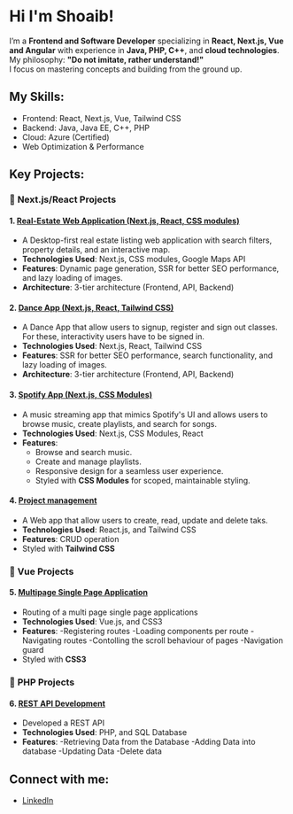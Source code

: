 # Hi I'm Shoaib!

I’m a **Frontend and Software Developer** specializing in **React, Next.js, Vue and Angular** with experience in **Java, PHP, C++**, and **cloud technologies**.  
My philosophy: **"Do not imitate, rather understand!"**  
I focus on mastering concepts and building from the ground up.

## My Skills:
- Frontend: React, Next.js, Vue, Tailwind CSS
- Backend: Java, Java EE, C++, PHP
- Cloud: Azure (Certified)
- Web Optimization & Performance

## Key Projects:

### 🚀 **Next.js/React Projects**

#### 1. [Real-Estate Web Application (Next.js, React, CSS modules)](https://github.com/shoaibalirts/DinMaegler-in-NextJS.git)
- A Desktop-first real estate listing web application with search filters, property details, and an interactive map.
- **Technologies Used**: Next.js, CSS modules, Google Maps API
- **Features**: Dynamic page generation, SSR for better SEO performance, and lazy loading of images.
- **Architecture**: 3-tier architecture (Frontend, API, Backend)

#### 2. [Dance App (Next.js, React, Tailwind CSS)](https://github.com/shoaibalirts/Dance-App-NextJS.git)
- A Dance App that allow users to signup, register and sign out classes. For these, interactivity users have to be signed in. 
- **Technologies Used**: Next.js, React, Tailwind CSS
- **Features**:  SSR for better SEO performance, search functionality, and lazy loading of images.
- **Architecture**: 3-tier architecture (Frontend, API, Backend)

#### 3. [Spotify App (Next.js, CSS Modules)](https://github.com/shoaibalirts/Spotify-App-NextJS.git)
- A music streaming app that mimics Spotify's UI and allows users to browse music, create playlists, and search for songs.
- **Technologies Used**: Next.js, CSS Modules, React
- **Features**: 
  - Browse and search music.
  - Create and manage playlists.
  - Responsive design for a seamless user experience.
  - Styled with **CSS Modules** for scoped, maintainable styling.
 
#### 4. [Project management](https://github.com/shoaibalirts/ProjectManagement-React-App.git)
- A Web app that allow users to create, read, update and delete taks.
- **Technologies Used**: React.js, and Tailwind CSS
- **Features**: CRUD operation 
- Styled with **Tailwind CSS**

### 🚀 **Vue Projects**
#### 5. [Multipage Single Page Application](https://github.com/shoaibalirts/VUE-Multipage-SPAs.git)
- Routing of a multi page single page applications
- **Technologies Used**: Vue.js, and CSS3
- **Features**: 
  -Registering routes
  -Loading components per route
  -Navigating routes
  -Contolling the scroll behaviour of pages
  -Navigation guard
- Styled with **CSS3**

### 🚀 **PHP Projects**
#### 6. [REST API Development](https://github.com/shoaibalirts/PHP-RESTAPI.git)  
- Developed a REST API 
- **Technologies Used**: PHP, and SQL Database
- **Features**: 
  -Retrieving Data from the Database
  -Adding Data into database
  -Updating Data
  -Delete data


  
## Connect with me:
- [LinkedIn](https://www.linkedin.com/in/shoaib-ali-93b5782aa/)
